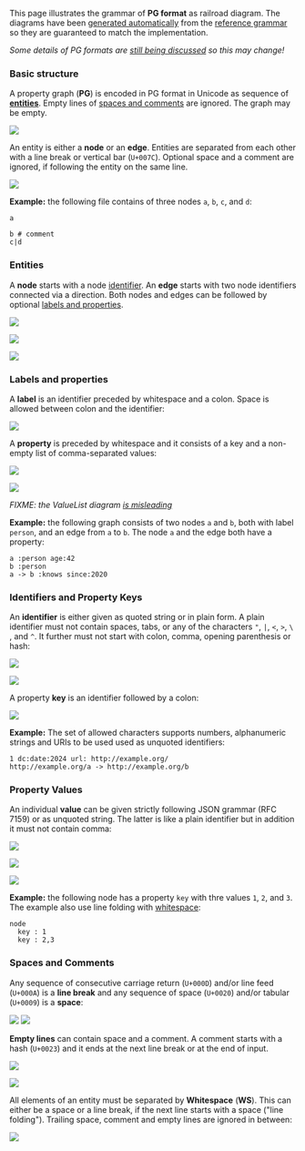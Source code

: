 This page illustrates the grammar of **PG format** as railroad diagram. The diagrams have been [generated automatically](https://github.com/peggyjs/peggy-tracks) from the [reference grammar](../src/pg.pegjs) so they are guaranteed to match the implementation.

*Some details of PG formats are [still being discussed](https://github.com/pg-format/pg-formatter/discussions) so this may change!*


### Basic structure

A property graph (**PG**) is encoded in PG format in Unicode as sequence of
[**entities**](#entities). Empty lines of [spaces and
comments](#spaces-and-comments) are ignored. The graph may be empty.

![](PG.svg)

An entity is either a **node** or an **edge**. Entities are separated from each
other with a line break or vertical bar (`U+007C`). Optional space and
a comment are ignored, if following the entity on the same line.

![](Entity.svg)

**Example:** the following file contains of three nodes `a`, `b`, `c`, and `d`:

~~~pg
a

b # comment
c|d
~~~


### Entities

A **node** starts with a node [identifier](#identifiers-and-keys). An **edge**
starts with  two node identifiers connected via a direction. Both nodes and
edges can be followed by optional [labels and properties](#labels-and-properties).

![](Node.svg)

![](Edge.svg)

![](Direction.svg)


### Labels and properties

A **label** is an identifier preceded by whitespace and a colon. Space is
allowed between colon and the identifier:

![](Label.svg)

A **property** is preceded by whitespace and it consists of a key and a non-empty list of comma-separated values:

![](Property.svg)

![](ValueList.svg)

*FIXME: the ValueList diagram [is misleading](https://github.com/peggyjs/peggy-tracks/issues/27)*

**Example:** the following graph consists of two nodes `a` and `b`, both with label
`person`, and an edge from `a` to `b`. The node `a` and the edge both have
a property:

~~~pg
a :person age:42
b :person
a -> b :knows since:2020
~~~


### Identifiers and Property Keys

An **identifier** is either given as quoted string or in plain form. A plain
identifier must not contain spaces, tabs, or any of the characters `"`, `|`,
`<`, `>`, `\ `, and `^`. It further must not start with colon, comma, opening
parenthesis or hash:

![](Identifier.svg)

![](PlainIdentifier-1.svg)

A property **key** is an identifier followed by a colon:

![](Key.svg)

**Example:** The set of allowed characters supports numbers, alphanumeric
strings and URIs to be used used as unquoted identifiers:

~~~pg
1 dc:date:2024 url: http://example.org/ 
http://example.org/a -> http://example.org/b 
~~~

### Property Values

An individual **value** can be given strictly following JSON grammar (RFC 7159)
or as unquoted string. The latter is like a plain identifier but in addition it
must not contain comma:

![](Value-1.svg)

![](Number-2.svg)

![](QuotedString-4.svg)


**Example:** the following node has a property `key` with thre values `1`, `2`,
and `3`. The example also use line folding with
[whitespace](#spaces-and-comments):

~~~pg
node
  key : 1
  key : 2,3
~~~


### Spaces and Comments

Any sequence of consecutive carriage return (`U+000D`) and/or line feed
(`U+000A`) is a **line break** and any sequence of space (`U+0020`) and/or
tabular (`U+0009`) is a **space**:

![](LineBreak.svg) ![](Space.svg)

**Empty lines** can contain space and a comment. A comment starts with a hash
(`U+0023`) and it ends at the next line break or at the end of input.

![](EmptyLine.svg)

![](Comment.svg)

All elements of an entity must be separated by **Whitespace** (**WS**). This
can either be a space or a line break, if the next line starts with a space
("line folding"). Trailing space, comment and empty lines are ignored in
between: 

![](WS.svg)


